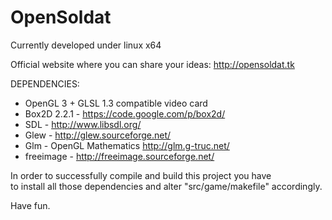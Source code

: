 OpenSoldat
==========

Currently developed under linux x64

Official website where you can share your ideas: http://opensoldat.tk

DEPENDENCIES:
-  OpenGL 3 + GLSL 1.3 compatible video card
-  Box2D 2.2.1 - https://code.google.com/p/box2d/
-  SDL - http://www.libsdl.org/
-  Glew - http://glew.sourceforge.net/
-  Glm - OpenGL Mathematics http://glm.g-truc.net/
-  freeimage - http://freeimage.sourceforge.net/

In order to successfully compile and build this project you have<br>
to install all those dependencies and alter "src/game/makefile" accordingly.

Have fun. 
